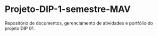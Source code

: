 # Projeto-DIP-1-semestre-MAV
Repositório de documentos, gerenciamento de atividades e portfólio do projeto DIP 01.

